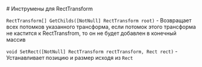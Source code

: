 ﻿﻿# Инструмены для RectTransform

`RectTransform[] GetChilds([NotNull] RectTransform root)` - Возвращает всех потомков указанного трансформа, если потомок этого трансформа не кастится к RectTransfrom, то он не будет добавлен в конечный массив

`void SetRect([NotNull] RectTransform rectTransform, Rect rect)` - Устанавливает позицию и размер исходя из `Rect`